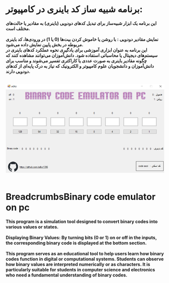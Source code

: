 # برنامه شبیه ساز کد باینری در کامپیوتر:
**این برنامه یک ابزار شبیه‌ساز برای تبدیل کدهای دودویی (باینری) به مقادیر یا حالت‌های مختلف است.**
<br>
<br>
**نمایش مقادیر دودویی : با روشن یا خاموش کردن بیت‌ها (0 یا 1) در ورودی‌ها، کد باینری مربوطه در بخش پایین نمایش داده می‌شود.**
<br>
**این برنامه به عنوان ابزاری آموزشی برای یادگیری نحوه عملکرد کدهای باینری در سیستم‌های دیجیتال یا محاسباتی استفاده شود. دانش‌آموزان می‌توانند مشاهده کنند که چگونه مقادیر باینری به صورت عددی یا کاراکتری تفسیر می‌شوند و مناسب برای دانش‌آموزان و دانشجویان علوم کامپیوتر و الکترونیک که نیاز به درک پایه‌ای از کدهای دودویی دارند.**
<br>
<br>

![اسکرین‌شات](https://raw.githubusercontent.com/adko1396/Binary-code-emulator-on-PC/refs/heads/main/Preview.png)
<br>
<br>
# BreadcrumbsBinary code emulator on pc
**This program is a simulation tool designed to convert binary codes into various values or states.**
<br>
<br>
**Displaying Binary Values: By turning bits (0 or 1) on or off in the inputs, the corresponding binary code is displayed at the bottom section.**
<br>
<br>
**This program serves as an educational tool to help users learn how binary codes function in digital or computational systems. Students can observe how binary values are interpreted numerically or as characters. It is particularly suitable for students in computer science and electronics who need a fundamental understanding of binary codes.**
